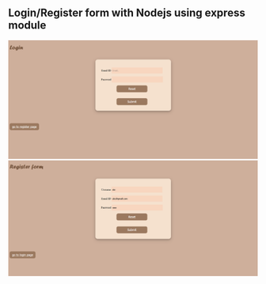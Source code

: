 
## Login/Register form with Nodejs using express module
![](images/Login.png)
<img src="images/register.png">
